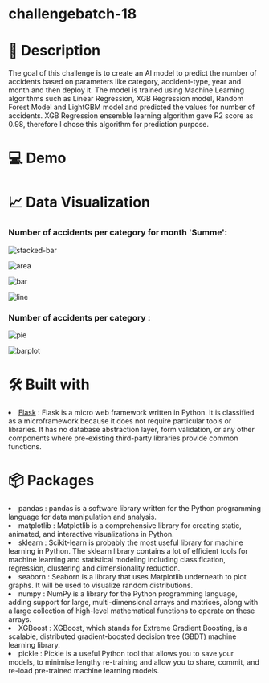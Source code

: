 # challengebatch-18
# 💁 Description
The goal of this challenge is to create an AI model to predict the number of accidents based on parameters like category, accident-type, year and month and then deploy it. The model is trained using Machine Learning algorithms such as Linear Regression, XGB Regression model, Random Forest Model and LightGBM model and predicted the values for number of accidents. XGB Regression ensemble learning algorithm gave R2 score as 0.98, therefore I chose this algorithm for prediction purpose.

# 💻 Demo 


# 📈 Data Visualization
### Number of accidents per category for month 'Summe':
![stacked-bar](https://user-images.githubusercontent.com/74849723/195918880-6e23156f-e96e-4ba8-a46e-a27b1c95bae1.png)

![area](https://user-images.githubusercontent.com/74849723/195919024-0db3449e-f393-4bb8-b0a5-fade1fded475.png)

![bar](https://user-images.githubusercontent.com/74849723/195919286-ae7d206e-0598-4948-a89d-c26cfa0890f9.png)

![line](https://user-images.githubusercontent.com/74849723/195919466-365a1056-12bc-4b19-b6ee-0052fab61777.png)


### Number of accidents per category :

![pie](https://user-images.githubusercontent.com/74849723/195919969-015e6cda-9778-4cc9-bcb9-d4bbd126cac5.png)

![barplot](https://user-images.githubusercontent.com/74849723/195920063-289ea70c-9428-4831-98a0-ff260bdd540f.png)


# 🛠 Built with
<li><a href="https://flask.palletsprojects.com/en/2.2.x/">Flask</a> : Flask is a micro web framework written in Python. It is classified as a microframework because it does not require particular tools or libraries. It has no database abstraction layer, form validation, or any other components where pre-existing third-party libraries provide common functions.</li>

# 📦 Packages
<li>pandas : pandas is a software library written for the Python programming language for data manipulation and analysis.</li>
<li>matplotlib : Matplotlib is a comprehensive library for creating static, animated, and interactive visualizations in Python.</li>
<li>sklearn : Scikit-learn is probably the most useful library for machine learning in Python. The sklearn library contains a lot of efficient tools for machine learning and statistical modeling including classification, regression, clustering and dimensionality reduction.</li>
<li>seaborn : Seaborn is a library that uses Matplotlib underneath to plot graphs. It will be used to visualize random distributions.</li>
<li>numpy : NumPy is a library for the Python programming language, adding support for large, multi-dimensional arrays and matrices, along with a large collection of high-level mathematical functions to operate on these arrays. </li>
<li>XGBoost : XGBoost, which stands for Extreme Gradient Boosting, is a scalable, distributed gradient-boosted decision tree (GBDT) machine learning library.</li>
<li>pickle : Pickle is a useful Python tool that allows you to save your models, to minimise lengthy re-training and allow you to share, commit, and re-load pre-trained machine learning models.</li>
